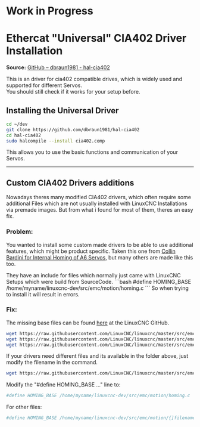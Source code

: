 # **Work in Progress**

# Ethercat "Universal" CIA402 Driver Installation
**Source:** [GitHub – dbraun1981 - hal-cia402](https://github.com/dbraun1981/hal-cia402/tree/main)

This is an driver for cia402 compatible drives, which is widely used and supported for different Servos.\
You should still check if it works for your setup before.

## Installing the Universal Driver
```bash
cd ~/dev
git clone https://github.com/dbraun1981/hal-cia402
cd hal-cia402
sudo halcompile --install cia402.comp
```
This allows you to use the basic functions and communication of your Servos.

---
## Custom CIA402 Drivers additions
Nowadays theres many modified CIA402 drivers, which often require some additional Files which are not usually installed with LinuxCNC Installations via premade images.
But from what i found for most of them, theres an easy fix.

### Problem:
You wanted to install some custom made drivers to be able to use additional features, which might be product specific.
Taken this one from [Collin Bardini for Internal Homing of A6 Servos](https://github.com/CollinBardini/linuxcnc-a6-servo/tree/main), but many others are made like this too.

They have an include for files which normally just came with LinuxCNC Setups which were build from SourceCode.
´´´bash
#define HOMING_BASE /home/myname/linuxcnc-dev/src/emc/motion/homing.c
´´´
So when trying to install it will result in errors.

### Fix:
The missing base files can be found [here](https://github.com/LinuxCNC/linuxcnc/tree/master/src/emc/motion) at the LinuxCNC GitHub.
```bash
wget https://raw.githubusercontent.com/LinuxCNC/linuxcnc/master/src/emc/motion/homing.c -P ~/linuxcnc-dev/src/emc/motion/
wget https://raw.githubusercontent.com/LinuxCNC/linuxcnc/master/src/emc/motion/homing.h -P ~/linuxcnc-dev/src/emc/motion/
wget https://raw.githubusercontent.com/LinuxCNC/linuxcnc/master/src/emc/motion/motion.h -P ~/linuxcnc-dev/src/emc/motion/
```

If your drivers need different files and its available in the folder above, just modify the filename in the command.
```bash
wget https://raw.githubusercontent.com/LinuxCNC/linuxcnc/master/src/emc/motion/{filename} -P ~/linuxcnc-dev/src/emc/motion/
```

Modify the "#define HOMING_BASE ..." line to:
```bash
#define HOMING_BASE /home/myname/linuxcnc-dev/src/emc/motion/homing.c
```
For other files:
```bash
#define HOMING_BASE /home/myname/linuxcnc-dev/src/emc/motion/{]filename}
```
